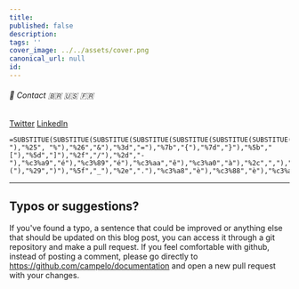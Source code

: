 ```yaml
---
title: 
published: false
description: 
tags: ''
cover_image: ../../assets/cover.png
canonical_url: null
id: 
---
```


###### :postbox: Contact :brazil: :us: :fr:

[Twitter](https://twitter.com/campelo87)
[LinkedIn](https://www.linkedin.com/in/flavio-campelo/?locale=en_US)


```
=SUBSTITUE(SUBSTITUE(SUBSTITUE(SUBSTITUE(SUBSTITUE(SUBSTITUE(SUBSTITUE(SUBSTITUE(SUBSTITUE(SUBSTITUE(SUBSTITUE(SUBSTITUE(SUBSTITUE(SUBSTITUE(SUBSTITUE(SUBSTITUE(SUBSTITUE(SUBSTITUE(SUBSTITUE(SUBSTITUE(SUBSTITUE(SUBSTITUE(SUBSTITUE(SUBSTITUE(SUBSTITUE(D2,"%3f","?"),"%20"," "),"%25", "%"),"%26","&"),"%3d","="),"%7b","{"),"%7d","}"),"%5b","["),"%5d","]"),"%2f","/"),"%2d","-"),"%c3%a9","é"),"%c3%89","é"),"%c3%aa","ê"),"%c3%a0","à"),"%2c",","),"%28","("),"%29",")"),"%5f","_"),"%2e","."),"%c3%a8","è"),"%c3%88","è"),"%c3%a7","ç"),"%27","'"),"%c3%a2","â")
```

---

## Typos or suggestions?

If you've found a typo, a sentence that could be improved or anything else that should be updated on this blog post, you can access it through a git repository and make a pull request. If you feel comfortable with github, instead of posting a comment, please go directly to https://github.com/campelo/documentation and open a new pull request with your changes.